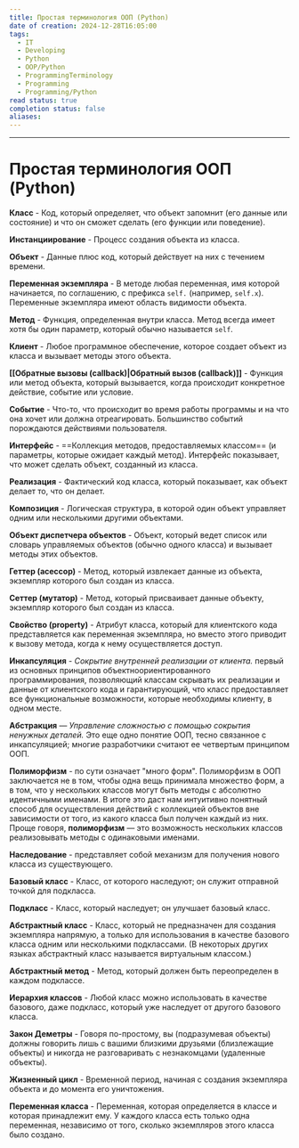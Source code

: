 ```yaml
---
title: Простая терминология ООП (Python)
date of creation: 2024-12-28T16:05:00
tags:
  - IT
  - Developing
  - Python
  - OOP/Python
  - ProgrammingTerminology
  - Programming
  - Programming/Python
read status: true
completion status: false
aliases:
---
```

---
# Простая терминология ООП (Python)


**Класс** - Код, который определяет, что объект запомнит (его данные или состояние) и что он сможет сделать (его функции или поведение).

**Инстанциирование** - Процесс создания объекта из класса.

**Объект** - Данные плюс код, который действует на них с течением времени.

**Переменная экземпляра** - В методе любая переменная, имя которой начинается, по соглашению, с префикса `self.` (например, `self.x`). Переменные экземпляра имеют область видимости объекта.

**Метод** - Функция, определенная внутри класса. Метод всегда имеет хотя бы один параметр, который обычно называется `self`.

**Клиент** - Любое программное обеспечение, которое создает объект из класса и вызывает методы этого объекта.

**[[Обратные вызовы (callback)|Обратный вызов (callback)]]** - Функция или метод объекта, который вызывается, когда происходит конкретное действие, событие или условие.

**Событие** - Что-то, что происходит во время работы программы и на что она хочет или должна отреагировать. Большинство событий порождаются действиями пользователя.

**Интерфейс** - ==Коллекция методов, предоставляемых классом== (и параметры, которые ожидает каждый метод). Интерфейс показывает, что может сделать объект, созданный из класса.

**Реализация** - Фактический код класса, который показывает, как объект делает то, что он делает.

**Композиция** - Логическая структура, в которой один объект управляет одним или несколькими другими объектами.

**Объект диспетчера объектов** - Объект, который ведет список или словарь управляемых объектов (обычно одного класса) и вызывает методы этих объектов.

**Геттер (асессор)** - Метод, который извлекает данные из объекта, экземпляр которого был создан из класса.

**Сеттер (мутатор)** - Метод, который присваивает данные объекту, экземпляр которого был создан из класса.

**Свойство (property)** - Атрибут класса, который для клиентского кода представляется как переменная экземпляра, но вместо этого приводит к вызову метода, когда к нему осуществляется доступ.

**Инкапсуляция** - *Сокрытие внутренней реализации от клиента.* первый из основных принципов объектноориентированного программирования, позволяющий классам скрывать их реализации и данные от клиентского кода и гарантирующий, что класс предоставляет все функциональные возможности, которые необходимы клиенту, в одном месте.

**Абстракция** —  *Управление сложностью с помощью сокрытия ненужных деталей.* Это еще одно понятие ООП, тесно связанное с инкапсуляцией; многие разработчики считают ее четвертым принципом ООП.

**Полиморфизм** - по сути означает "много форм". Полиморфизм в ООП заключается не в том, чтобы одна вещь принимала множество форм, а в том, что у нескольких классов могут быть методы с абсолютно идентичными именами. В итоге это даст нам интуитивно понятный способ для осуществления действий с коллекцией объектов вне зависимости от того, из какого класса был получен каждый из них. Проще говоря, **полиморфизм** — это возможность нескольких классов реализовывать методы с одинаковыми именами.

**Наследование** - представляет собой механизм для получения нового класса из существующего.

**Базовый класс** - Класс, от которого наследуют; он служит отправной точкой для подкласса.

**Подкласс** - Класс, который наследует; он улучшает базовый класс.

**Абстрактный класс** - Класс, который не предназначен для создания экземпляра напрямую, а только для использования в качестве базового класса одним или несколькими подклассами. (В некоторых других языках абстрактный класс называется виртуальным классом.)

**Абстрактный метод** - Метод, который должен быть переопределен в каждом подклассе.

**Иерархия классов** - Любой класс можно использовать в качестве базового, даже подкласс, который уже наследует от другого базового класса.

**Закон Деметры** - Говоря по-простому, вы (подразумевая объекты) должны говорить лишь с вашими близкими друзьями (близлежащие объекты) и никогда не разговаривать с незнакомцами (удаленные объекты).

**Жизненный цикл** - Временной период, начиная с создания экземпляра объекта и до момента его уничтожения.

**Переменная класса** - Переменная, которая определяется в классе и которая принадлежит ему. У каждого класса есть только одна переменная, независимо от того, сколько экземпляров этого класса было создано.
